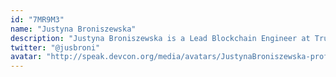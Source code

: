```yaml
---
id: "7MR9M3"
name: "Justyna Broniszewska"
description: "Justyna Broniszewska is a Lead Blockchain Engineer at TrueFi Engineering, the core team building TrueFi lending protocol and working on a set of public goods applications including UseDapp, Waffle & Mars. Justyna was a mentor and speaker at ETHDenver, ETHAmsterdam, Devconnect. An active member of ETHWarsaw Web3 community."
twitter: "@jusbroni"
avatar: "http://speak.devcon.org/media/avatars/JustynaBroniszewska-profile-photo_G3eRrMn.jpeg"
---
```

